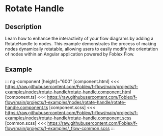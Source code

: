 ﻿# Rotate Handle

## Description

Learn how to enhance the interactivity of your flow diagrams by adding a RotateHandle to nodes. This example demonstrates the process of making nodes dynamically rotatable, allowing users to easily modify the orientation of nodes within an Angular application powered by Foblex Flow.

## Example

::: ng-component <rotate-handle></rotate-handle> [height]="600"
[component.html] <<< https://raw.githubusercontent.com/Foblex/f-flow/main/projects/f-examples/nodes/rotate-handle/rotate-handle.component.html
[component.ts] <<< https://raw.githubusercontent.com/Foblex/f-flow/main/projects/f-examples/nodes/rotate-handle/rotate-handle.component.ts
[component.scss] <<< https://raw.githubusercontent.com/Foblex/f-flow/main/projects/f-examples/nodes/rotate-handle/rotate-handle.component.scss
[common.scss] <<< https://raw.githubusercontent.com/Foblex/f-flow/main/projects/f-examples/_flow-common.scss
:::


